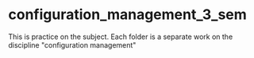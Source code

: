 # configuration_management_3_sem
This is practice on the subject. Each folder is a separate work on the discipline "configuration management"
